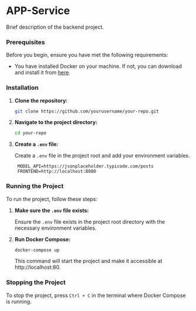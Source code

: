 # APP-Service
Brief description of the backend project.


### Prerequisites

Before you begin, ensure you have met the following requirements:

- You have installed Docker on your machine. If not, you can download and install it from [here](https://www.docker.com/products/docker-desktop).

### Installation

1. **Clone the repository:**

   ```bash
   git clone https://github.com/yourusername/your-repo.git
   ```

2. **Navigate to the project directory:**

   ```bash
   cd your-repo
   ```

3. **Create a `.env` file:**

   Create a `.env` file in the project root and add your environment variables.
   ```
    MODEL_API=https://jsonplaceholder.typicode.com/posts
    FRONTEND=http://localhost:8080
   
    ```
### Running the Project

To run the project, follow these steps:

1. **Make sure the `.env` file exists:**

   Ensure the `.env` file exists in the project root directory with the necessary environment variables.

2. **Run Docker Compose:**

   ```bash
   docker-compose up
   ```

   This command will start the project and make it accessible at http://localhost:80.

### Stopping the Project

To stop the project, press `Ctrl + C` in the terminal where Docker Compose is running.
